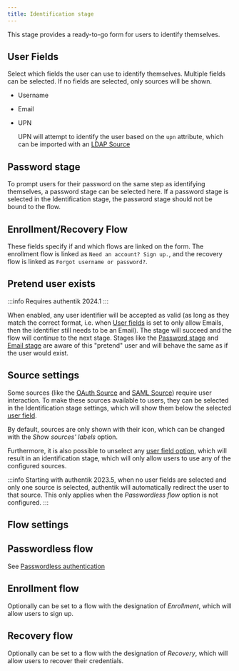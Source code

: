 ```yaml
---
title: Identification stage
---
```


This stage provides a ready-to-go form for users to identify themselves.

## User Fields

Select which fields the user can use to identify themselves. Multiple fields can be selected. If no fields are selected, only sources will be shown.

-   Username
-   Email
-   UPN

    UPN will attempt to identify the user based on the `upn` attribute, which can be imported with an [LDAP Source](/integrations/sources/ldap/index)

## Password stage

To prompt users for their password on the same step as identifying themselves, a password stage can be selected here. If a password stage is selected in the Identification stage, the password stage should not be bound to the flow.

## Enrollment/Recovery Flow

These fields specify if and which flows are linked on the form. The enrollment flow is linked as `Need an account? Sign up.`, and the recovery flow is linked as `Forgot username or password?`.

## Pretend user exists

:::info
Requires authentik 2024.1
:::

When enabled, any user identifier will be accepted as valid (as long as they match the correct format, i.e. when [User fields](#user-fields) is set to only allow Emails, then the identifier still needs to be an Email). The stage will succeed and the flow will continue to the next stage. Stages like the [Password stage](../password/index.md) and [Email stage](../email/index.mdx) are aware of this "pretend" user and will behave the same as if the user would exist.

## Source settings

Some sources (like the [OAuth Source](../../../../integrations/sources/oauth/) and [SAML Source](../../../../integrations/sources/saml/)) require user interaction. To make these sources available to users, they can be selected in the Identification stage settings, which will show them below the selected [user field](#user-fields).

By default, sources are only shown with their icon, which can be changed with the _Show sources' labels_ option.

Furthermore, it is also possible to unselect any [user field option](#user-fields), which will result in an identification stage, which will only allow users to use any of the configured sources.

:::info
Starting with authentik 2023.5, when no user fields are selected and only one source is selected, authentik will automatically redirect the user to that source. This only applies when the _Passwordless flow_ option is not configured.
:::

## Flow settings

## Passwordless flow

See [Passwordless authentication](../authenticator_validate/index.md#passwordless-authentication)

## Enrollment flow

Optionally can be set to a flow with the designation of _Enrollment_, which will allow users to sign up.

## Recovery flow

Optionally can be set to a flow with the designation of _Recovery_, which will allow users to recover their credentials.
